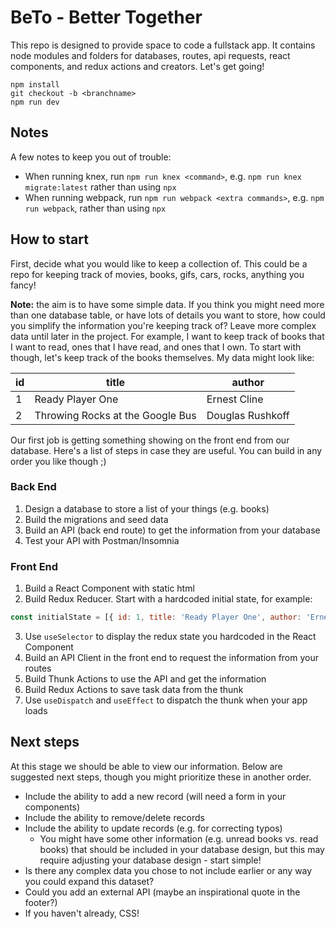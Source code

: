 # BeTo - Better Together

This repo is designed to provide space to code a fullstack app. It contains node modules and folders for databases, routes, api requests, react components, and redux actions and creators. Let's get going!

```
npm install
git checkout -b <branchname>
npm run dev
```

## Notes

A few notes to keep you out of trouble:
- When running knex, run `npm run knex <command>`, e.g. `npm run knex migrate:latest` rather than using `npx`
- When running webpack, run `npm run webpack <extra commands>`, e.g. `npm run webpack`, rather than using `npx`

## How to start

First, decide what you would like to keep a collection of. This could be a repo for keeping track of movies, books, gifs, cars, rocks, anything you fancy!

**Note:** the aim is to have some simple data. If you think you might need more than one database table, or have lots of details you want to store, how could you simplify the information you're keeping track of? Leave more complex data until later in the project. For example, I want to keep track of books that I want to read, ones that I have read, and ones that I own. To start with though, let's keep track of the books themselves. My data might look like:

|id|title|author|
|---|---|---|
| 1 | Ready Player One | Ernest Cline |
| 2 | Throwing Rocks at the Google Bus | Douglas Rushkoff |

Our first job is getting something showing on the front end from our database. Here's a list of steps in case they are useful. You can build in any order you like though ;)

### Back End

1.  Design a database to store a list of your things (e.g. books)
1.  Build the migrations and seed data
1.  Build an API (back end route) to get the information from your database
1.  Test your API with Postman/Insomnia

### Front End

1.  Build a React Component with static html
1.  Build Redux Reducer. Start with a hardcoded initial state, for example:
```js
const initialState = [{ id: 1, title: 'Ready Player One', author: 'Ernest Cline' }]
```
3.  Use `useSelector` to display the redux state you hardcoded in the React Component
1.  Build an API Client in the front end to request the information from your routes
1.  Build Thunk Actions to use the API and get the information
1.  Build Redux Actions to save task data from the thunk
1.  Use `useDispatch` and `useEffect` to dispatch the thunk when your app loads

## Next steps

At this stage we should be able to view our information. Below are suggested next steps, though you might prioritize these in another order.

- Include the ability to add a new record (will need a form in your components)
- Include the ability to remove/delete records
- Include the ability to update records (e.g. for correcting typos)
  - You might have some other information (e.g. unread books vs. read books) that should be included in your database design, but this may require adjusting your database design - start simple!
- Is there any complex data you chose to not include earlier or any way you could expand this dataset?
- Could you add an external API (maybe an inspirational quote in the footer?)
- If you haven't already, CSS!
